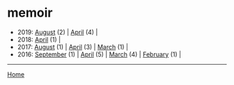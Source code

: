 # memoir

  * 2019: 
      [August](./memoir-2019-08.md) (2) | 
      [April](./memoir-2019-04.md) (4) | 
  * 2018: 
      [April](./memoir-2018-04.md) (1) | 
  * 2017: 
      [August](./memoir-2017-08.md) (1) | 
      [April](./memoir-2017-04.md) (3) | 
      [March](./memoir-2017-03.md) (1) | 
  * 2016: 
      [September](./memoir-2016-09.md) (1) | 
      [April](./memoir-2016-04.md) (5) | 
      [March](./memoir-2016-03.md) (4) | 
      [February](./memoir-2016-02.md) (1) | 

----

[Home](../)
